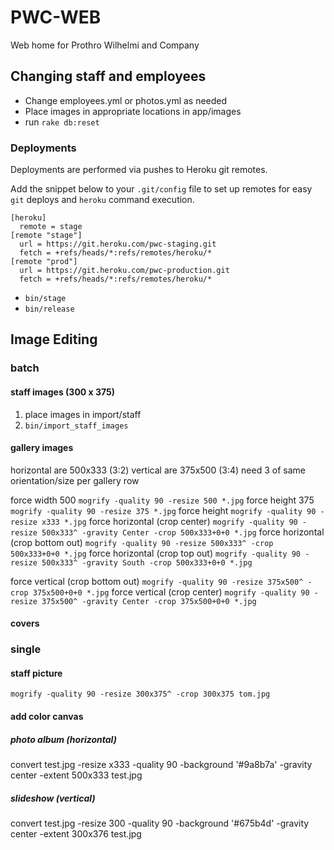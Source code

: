 # PWC-WEB

Web home for Prothro Wilhelmi and Company

## Changing staff and employees

* Change employees.yml or photos.yml as needed
* Place images in appropriate locations in app/images
* run `rake db:reset`

### Deployments

Deployments are performed via pushes to Heroku git remotes.

Add the snippet below to your `.git/config` file to set up remotes for easy `git` deploys and `heroku` command execution.

```
[heroku]
  remote = stage
[remote "stage"]
  url = https://git.heroku.com/pwc-staging.git
  fetch = +refs/heads/*:refs/remotes/heroku/*
[remote "prod"]
  url = https://git.heroku.com/pwc-production.git
  fetch = +refs/heads/*:refs/remotes/heroku/*
```

* `bin/stage`
* `bin/release`

## Image Editing

### batch
#### staff images (300 x 375)

1. place images in import/staff
2. `bin/import_staff_images`

#### gallery images

horizontal are 500x333 (3:2)
vertical are 375x500 (3:4)
need 3 of same orientation/size per gallery row

force width 500
`mogrify -quality 90 -resize 500 *.jpg`
force height 375
`mogrify -quality 90 -resize 375 *.jpg`
force height
`mogrify -quality 90 -resize x333 *.jpg`
force horizontal (crop center)
`mogrify -quality 90 -resize 500x333^ -gravity Center -crop 500x333+0+0 *.jpg`
force horizontal (crop bottom out)
`mogrify -quality 90 -resize 500x333^ -crop 500x333+0+0 *.jpg`
force horizontal (crop top out)
`mogrify -quality 90 -resize 500x333^ -gravity South -crop 500x333+0+0 *.jpg`

force vertical (crop bottom out)
`mogrify -quality 90 -resize 375x500^ -crop 375x500+0+0 *.jpg`
force vertical (crop center)
`mogrify -quality 90 -resize 375x500^ -gravity Center -crop 375x500+0+0 *.jpg`

#### covers


### single

#### staff picture
`mogrify -quality 90 -resize 300x375^ -crop 300x375 tom.jpg`

#### add color canvas

##### photo album (horizontal)
convert test.jpg -resize x333 -quality 90 -background '#9a8b7a' -gravity center -extent 500x333 test.jpg

##### slideshow (vertical)
convert test.jpg -resize 300 -quality 90 -background '#675b4d' -gravity center -extent 300x376 test.jpg
